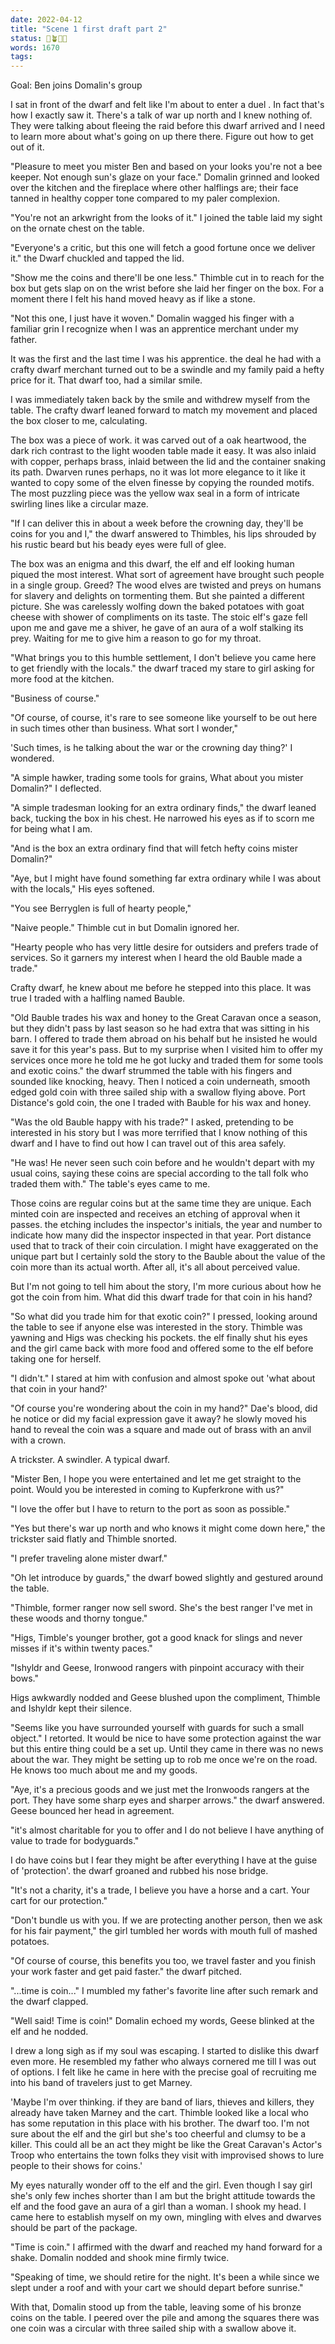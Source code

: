 ```yaml
---
date: 2022-04-12
title: "Scene 1 first draft part 2"
status: 🌱🪴🌲🍇
words: 1670
tags:
---
```


Goal: Ben joins Domalin's group

I sat in front of the dwarf and felt like I'm about to enter a duel . In fact that's how I exactly saw it. There's a talk of war up north and I knew nothing of. They were talking about fleeing the raid before this dwarf arrived and I need to learn more about what's going on up there there. Figure out how to get out of it.

"Pleasure to meet you mister Ben and based on your looks you're not a bee keeper. Not enough sun's glaze on your face." Domalin grinned and looked over the kitchen and the fireplace where other halflings are; their face tanned in healthy copper tone compared to my paler complexion.

"You're not an arkwright from the looks of it." I joined the table  laid my sight on the ornate chest on the table.

"Everyone's a critic, but this one will fetch a good fortune once we deliver it." the Dwarf chuckled and tapped the lid.

"Show me the coins and there'll be one less." Thimble cut in to reach for the box but gets slap on on the wrist before she laid her finger on the box. For a moment there I felt his hand moved heavy as if like a stone.

"Not this one, I just have it woven." Domalin wagged his finger with a familiar grin I recognize when I was an apprentice merchant under my father.

It was the first and the last time I was his apprentice. the deal he had with a crafty dwarf merchant turned out to be a swindle and my family paid a hefty price for it. That dwarf too, had a similar smile.

I was immediately taken back by the smile and withdrew myself from the table. The crafty dwarf leaned forward to match my movement and placed the box closer to me, calculating. 

The box was a piece of work. it was carved out of a oak heartwood, the dark rich contrast to the light wooden table made it easy. It was also inlaid with copper, perhaps brass, inlaid between the lid and the container snaking its path. Dwarven runes perhaps, no it was lot more elegance to it like it wanted to copy some of the elven finesse by copying the rounded motifs. The most puzzling piece was the yellow wax seal in a form of intricate swirling lines like a circular maze. 

"If I can deliver this in about a week before the crowning day, they'll be coins for you and I," the dwarf answered to Thimbles, his lips shrouded by his rustic beard but his beady eyes were full of glee. 

The box was an enigma and this dwarf, the elf and elf looking human piqued the most interest. What sort of agreement have brought such people in a single group. Greed? The wood elves are twisted and preys on humans for slavery and delights on tormenting them. But she painted a different picture. She was carelessly wolfing down the baked potatoes with goat cheese with shower of compliments on its taste. The stoic elf's gaze fell upon me and gave me a shiver, he gave of an aura of a wolf stalking its prey. Waiting for me to give him a reason to go for my throat.

"What brings you to this humble settlement, I don't believe you came here to get friendly with the locals." the dwarf traced my stare to girl asking for more food at the kitchen. 

"Business of course."

"Of course, of course, it's rare to see someone like yourself to be out here in such times other than business. What sort I wonder,"

'Such times, is he talking about the war or the crowning day thing?' I wondered.

"A simple hawker, trading some tools for grains, What about you mister Domalin?" I deflected.

"A simple tradesman looking for an extra ordinary finds," the dwarf leaned back, tucking the box in his chest. He narrowed his eyes as if to scorn me for being what I am. 

"And is the box an extra ordinary find that will fetch hefty coins mister Domalin?"

"Aye, but I might have found something far extra ordinary while I was about with the locals," His eyes softened.

"You see Berryglen is full of hearty people,"

"Naive people." Thimble cut in but Domalin ignored her.

"Hearty people who has very little desire for outsiders and prefers trade of services. So it garners my interest when I heard the old Bauble made a trade." 

Crafty dwarf, he knew about me before he stepped into this place. It was true I traded with a halfling named Bauble. 

"Old Bauble trades his wax and honey to the Great Caravan once a season, but they didn't pass by last season so he had extra that was sitting in his barn. I offered to trade them abroad on his behalf but he insisted he would save it for this year's pass. But to my surprise when I visited him to offer my services once more he told me he got lucky and traded them for some tools and exotic coins." the dwarf strummed the table with his fingers and sounded like knocking, heavy. Then I noticed a coin underneath, smooth edged gold coin with three sailed ship with a swallow flying above. Port Distance's gold coin, the one I traded with Bauble for his wax and honey.

"Was the old Bauble happy with his trade?" I asked, pretending to be interested in his story but I was more terrified that I know nothing of this dwarf and I have to find out how I can travel out of this area safely. 

"He was! He never seen such coin before and he wouldn't depart with my usual coins, saying these coins are special according to the tall folk who traded them with." The table's eyes came to me.

Those coins are regular coins but at the same time they are unique. Each minted coin are inspected and receives an etching of approval when it passes. the etching includes the inspector's initials, the year and number to indicate how many did the inspector inspected in that year. Port distance used that to track of their coin circulation. I might have exaggerated on the unique part but I certainly sold the story to the Bauble about the value of the coin more than its actual worth. After all, it's all about perceived value.

But I'm not going to tell him about the story, I'm more curious about how he got the coin from him. What did this dwarf trade for that coin in his hand?

"So what did you trade him for that exotic coin?" I pressed, looking around the table to see if anyone else was interested in the story. Thimble was yawning and Higs was checking his pockets. the elf finally shut his eyes and the girl came back with more food and offered some to the elf before taking one for herself.

"I didn't." I stared at him with confusion and almost spoke out 'what about that coin in your hand?'

"Of course you're wondering about the coin in my hand?" Dae's blood, did he notice or did my facial expression gave it away? he slowly moved his hand to reveal the coin was a square and made out of brass with an anvil with a crown. 

A trickster. A swindler. A typical dwarf.

"Mister Ben, I hope you were entertained and let me get straight to the point. Would you be interested in coming to Kupferkrone with us?"

"I love the offer but I have to return to the port as soon as possible." 

"Yes but there's war up north and who knows it might come down here," the trickster said flatly and Thimble snorted.

"I prefer traveling alone mister dwarf."

"Oh let introduce by guards," the dwarf bowed slightly and gestured around the table. 

"Thimble, former ranger now sell sword. She's the best ranger I've met in these woods and thorny tongue." 

"Higs, Timble's younger brother, got a good knack for slings and never misses if it's within twenty paces."

"Ishyldr and Geese, Ironwood rangers with pinpoint accuracy with their bows."

Higs awkwardly nodded and Geese blushed upon the compliment, Thimble and Ishyldr kept their silence. 

"Seems like you have surrounded yourself with guards for such a small object." I retorted. It would be nice to have some protection against the war but this entire thing could be a set up. Until they came in there was no news about the war. They might be setting up to rob me once we're on the road. He knows too much about me and my goods.

"Aye, it's a precious goods and we just met the Ironwoods rangers at the port. They have some sharp eyes and sharper arrows." the dwarf answered. Geese bounced her head in agreement. 

"it's almost charitable for you to offer and I do not believe I have anything of value to trade for bodyguards." 

I do have coins but I fear they might be after everything I have at the guise of 'protection'. the dwarf groaned and rubbed his nose bridge.

"It's not a charity, it's a trade, I believe you have a horse and a cart. Your cart for our protection."

"Don't bundle us with you. If we are protecting another person, then we ask for his fair payment," the girl tumbled her words with mouth full of mashed potatoes.

"Of course of course, this benefits you too, we travel faster and you finish your work faster and get paid faster." the dwarf pitched.

"...time is coin..." I mumbled my father's favorite line after such remark and the dwarf clapped.

"Well said! Time is coin!" Domalin echoed my words, Geese blinked at the elf and he nodded.

I drew a long sigh as if my soul was escaping. I started to dislike this dwarf even more. He resembled my father who always cornered me till I was out of options. I felt like he came in here with the precise goal of recruiting me into his band of travelers just to get Marney. 

'Maybe I'm over thinking. if they are band of liars, thieves and killers, they already have taken Marney and the cart. Thimble looked like a local who has some reputation in this place with his brother. The dwarf too. I'm not sure about the elf and the girl but she's too cheerful and clumsy to be a killer. This could all be an act they might be like the Great Caravan's Actor's Troop who entertains the town folks they visit with improvised shows to lure people to their shows for coins.' 

My eyes naturally wonder off to the elf and the girl. Even though I say girl she's only few inches shorter than I am but the bright attitude towards the elf and the food gave an aura of a girl than a woman. I shook my head. I came here to establish myself on my own, mingling with elves and dwarves should be part of the package.

"Time is coin." I affirmed with the dwarf and reached my hand forward for a shake. Domalin nodded and shook mine firmly twice.

"Speaking of time, we should retire for the night. It's been a while since we slept under a roof and with your cart we should depart before sunrise."

With that, Domalin stood up from the table, leaving some of his bronze coins on the table. I peered over the pile and among the squares there was one  coin was a circular with three sailed ship with a swallow above it.